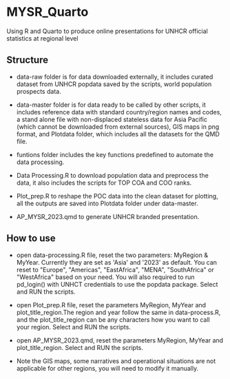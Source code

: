 # MYSR_Quarto

Using R and Quarto to produce online presentations for UNHCR official statistics at regional level

## Structure

- data-raw folder is for data downloaded externally, it includes curated dataset from UNHCR popdata saved by the scripts, world population prospects data.

- data-master folder is for data ready to be called by other scripts, it includes reference data with standard country/region names and codes, a stand alone file with non-displaced stateless data for Asia Pacific (which cannot be downloaded from external sources), GIS maps in png format, and Plotdata folder, which includes all the datasets for the QMD file.

- funtions folder includes the key functions predefined to automate the data processing.

- Data Processing.R to download population data and preprocess the data, it also includes the scripts for TOP COA and COO ranks.

- Plot_prep.R to reshape the POC data into the clean dataset for plotting, all the outputs are saved into Plotdata folder under data-master.

- AP_MYSR_2023.qmd to generate UNHCR branded presentation.

## How to use

- open data-processing.R file, reset the two parameters: MyRegion & MyYear. Currently they are set as 'Asia' and '2023' as default. You can reset to "Europe", "Americas", "EastAfrica", "MENA", "SouthAfrica" or "WestAfrica" based on your need. You will also required to run pd_login() with UNHCT credentials to use the popdata package. Select and RUN the scripts. 

- open Plot_prep.R file, reset the parameters MyRegion, MyYear and plot_title_region.The region and year follow the same in data-process.R, and the plot_title_region can be any characters how you want to call your region. Select and RUN the scripts.

- open AP_MYSR_2023.qmd, reset the parameters MyRegion, MyYear and plot_title_region. Select and RUN the scripts.

- Note the GIS maps, some narratives and operational situations are not applicable for other regions, you will need to modify it manually.

